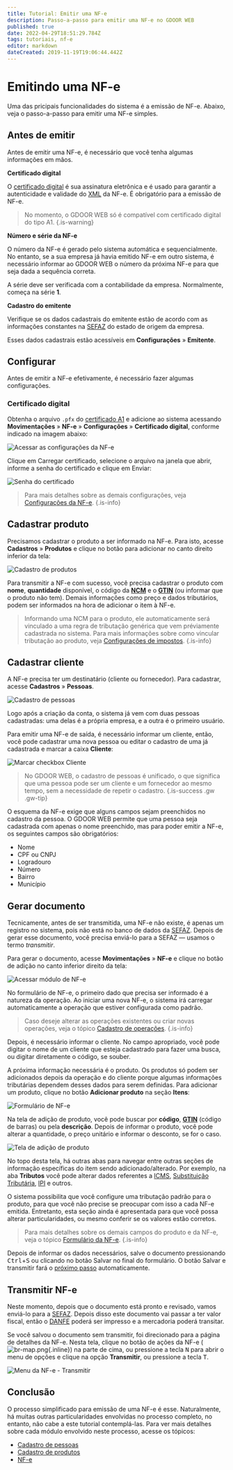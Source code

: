 ```yaml
---
title: Tutorial: Emitir uma NF-e
description: Passo-a-passo para emitir uma NF-e no GDOOR WEB
published: true
date: 2022-04-29T18:51:29.784Z
tags: tutoriais, nf-e
editor: markdown
dateCreated: 2019-11-19T19:06:44.442Z
---
```


# Emitindo uma NF-e

Uma das pricipais funcionalidades do sistema é a emissão de NF-e. Abaixo, veja o passo-a-passo para emitir uma NF-e simples.

## Antes de emitir

Antes de emitir uma NF-e, é necessário que você tenha algumas informações em mãos.

**Certificado digital**

O [certificado digital](/glossario#certificado-digital) é sua assinatura eletrônica e é usado para garantir a autenticidade e validade do [XML](/glossario#xml) da NF-e. É obrigatório para a emissão de NF-e.


> No momento, o GDOOR WEB só é compatível com certificado digital do tipo A1.
{.is-warning}

**Número e série da NF-e**

O número da NF-e é gerado pelo sistema automática e sequencialmente. No entanto, se a sua empresa já havia emitido NF-e em outro sistema, é necessário informar ao GDOOR WEB o número da próxima NF-e para que seja dada a sequência correta. 

A série deve ser verificada com a contabilidade da empresa. Normalmente, começa na série **1**.

**Cadastro do emitente**

Verifique se os dados cadastrais do emitente estão de acordo com as informações constantes na [SEFAZ](/glossario#sefaz) do estado de origem da empresa.

Esses dados cadastrais estão acessíveis em **Configurações** &raquo; **Emitente**.


## Configurar

Antes de emitir a NF-e efetivamente, é necessário fazer algumas configurações.

### Certificado digital

Obtenha o arquivo `.pfx` do [certificado A1](/glossario#certificado-digital) e adicione ao sistema acessando **Movimentações** &raquo; **NF-e** &raquo; **Configurações** &raquo; **Certificado digital**, conforme indicado na imagem abaixo:

![Acessar as configurações da NF-e](/tutoriais/emitir-nfe/acessar-config-nfe.png)

Clique em <span class="mat-button">Carregar certificado</span>, selecione o arquivo na janela que abrir, informe a senha do certificado e clique em <span class="mat-button mat-accent">Enviar</span>: 

![Senha do certificado](/tutoriais/emitir-nfe/cert-senha.png)

> Para mais detalhes sobre as demais configurações, veja [Configurações da NF-e](/movimentos/nf-e/configuracoes).
{.is-info}

## Cadastrar produto

Precisamos cadastrar o produto a ser informado na NF-e. Para isto, acesse **Cadastros** &raquo; **Produtos** e clique no botão para adicionar no canto direito inferior da tela:

![Cadastro de produtos](/tutoriais/emitir-nfe/produtos.png)

Para transmitir a NF-e com sucesso, você precisa cadastrar o produto com **nome**, **quantidade** disponível, o código da **[NCM](/glossario#ncm)** e o **[GTIN](/glossario#gtin)** (ou informar que o produto não tem). Demais informações como preço e dados tributários, podem ser informados na hora de adicionar o item à NF-e.

> Informando uma NCM para o produto, ele automaticamente será vinculado a uma regra de tributação genérica que vem préviamente cadastrada no sistema. Para mais informações sobre como vincular tributação ao produto, veja [Configurações de impostos](/configuracoes/impostos).
{.is-info}

## Cadastrar cliente

A NF-e precisa ter um destinatário (cliente ou fornecedor). Para cadastrar, acesse **Cadastros** &raquo; **Pessoas**.

![Cadastro de pessoas](/tutoriais/emitir-nfe/pessoas.png)

Logo após a criação da conta, o sistema já vem com duas pessoas cadastradas: uma delas é a própria empresa, e a outra é o primeiro usuário. 

Para emitir uma NF-e de saída, é necessário informar um cliente, então, você pode cadastrar uma nova pessoa ou editar o cadastro de uma já cadastrada e marcar a caixa **Cliente**:

![Marcar checkbox Cliente](/tutoriais/emitir-nfe/cliente.png)

> No GDOOR WEB, o cadastro de pessoas é unificado, o que significa que uma pessoa pode ser um cliente e um fornecedor ao mesmo tempo, sem a necessidade de repetir o cadastro.
{.is-success .gw .gw-tip}

O esquema da NF-e exige que alguns campos sejam preenchidos no cadastro da pessoa. O GDOOR WEB permite que uma pessoa seja cadastrada com apenas o nome preenchido, mas para poder emitir a NF-e, os seguintes campos são obrigatórios:

- Nome
- CPF ou CNPJ
- Logradouro
- Número
- Bairro
- Município

## Gerar documento

Tecnicamente, antes de ser transmitida, uma NF-e não existe, é apenas um registro no sistema, pois não está no banco de dados da [SEFAZ](/glossario#sefaz). Depois de gerar esse documento, você precisa enviá-lo para a SEFAZ — usamos o termo *transmitir*.

Para gerar o documento, acesse **Movimentações** &raquo; **NF-e** e clique no botão de adição no canto inferior direito da tela:

![Acessar módulo de NF-e](/tutoriais/emitir-nfe/acessar-nfe.png)

No formulário de NF-e, o primeiro dado que precisa ser informado é a natureza da operação. Ao iniciar uma nova NF-e, o sistema irá carregar automaticamente a operação que estiver configurada como padrão.

> Caso deseje alterar as operações existentes ou criar novas operações, veja o tópico [Cadastro de operações](/cadastros/operacoes).
{.is-info}

Depois, é necessário informar o cliente. No campo apropriado, você pode digitar o nome de um cliente que esteja cadastrado para fazer uma busca, ou digitar diretamente o código, se souber.

A próxima informação necessária é o produto. Os produtos só podem ser adicionados depois da operação e do cliente porque algumas informações tributárias dependem desses dados para serem definidas. Para adicionar um produto, clique no botão **Adicionar produto** na seção **Itens**:

![Formulário de NF-e](/tutoriais/emitir-nfe/form-nfe.png)

Na tela de adição de produto, você pode buscar por **código**, **[GTIN](/glossario#gtin)** (código de barras) ou pela **descrição**. Depois de informar o produto, você pode alterar a quantidade, o preço unitário e informar o desconto, se for o caso.

![Tela de adição de produto](/tutoriais/emitir-nfe/tela-produto.png)

No topo desta tela, há outras abas para navegar entre outras seções de informação específicas do item sendo adicionado/alterado. Por exemplo, na aba **Tributos** você pode alterar dados referentes a [ICMS](/glossario#icms), [Substituição Tributária](/glossario#icms-st), [IPI](/glossario#ipi) e outros. 

O sistema possibilita que você configure uma tributação padrão para o produto, para que você não precise se preocupar com isso a cada NF-e emitida. Entretanto, esta seção ainda é apresentada para que você possa alterar particularidades, ou mesmo conferir se os valores estão corretos.

> Para mais detalhes sobre os demais campos do produto e da NF-e, veja o tópico [Formulário da NF-e](/movimentos/nf-e#formulário).
{.is-info}

Depois de informar os dados necessários, salve o documento pressionando <kbd>Ctrl</kbd>+<kbd>S</kbd> ou clicando no botão <span class="mat-button mat-accent">Salvar</span> no final do formulário. O botão <span class=mat-button>Salvar e transmitir</span> fará o [próximo passo](#transmitir-nf-e) automaticamente.

## Transmitir NF-e

Neste momento, depois que o documento está pronto e revisado, vamos enviá-lo para a [SEFAZ](/glossario#sefaz). Depois disso este documento vai passar a ter valor fiscal, então o [DANFE](/glossario#danfe) poderá ser impresso e a mercadoria poderá transitar.

Se você salvou o documento sem transmitir, foi direcionado para a página de detalhes da NF-e. Nesta tela, clique no botão de ações da NF-e (![br-map.png](/comum/br-map.png){.inline}) na parte de cima, ou pressione a tecla <kbd>N</kbd> para abrir o menu de opções e clique na opção **Transmitir**, ou pressione a tecla <kbd>T</kbd>.

![Menu da NF-e - Transmitir](/tutoriais/emitir-nfe/botao-transmitir.png)

## Conclusão

O processo simplificado para emissão de uma NF-e é esse. Naturalmente, há muitas outras particularidades envolvidas no processo completo, no entanto, não cabe a este tutorial contemplá-las. Para ver mais detalhes sobre cada módulo envolvido neste processo, acesse os tópicos:

- [Cadastro de pessoas](/cadastros/pessoas)
- [Cadastro de produtos](/cadastros/produtos)
- [NF-e](/movimentos/nf-e)